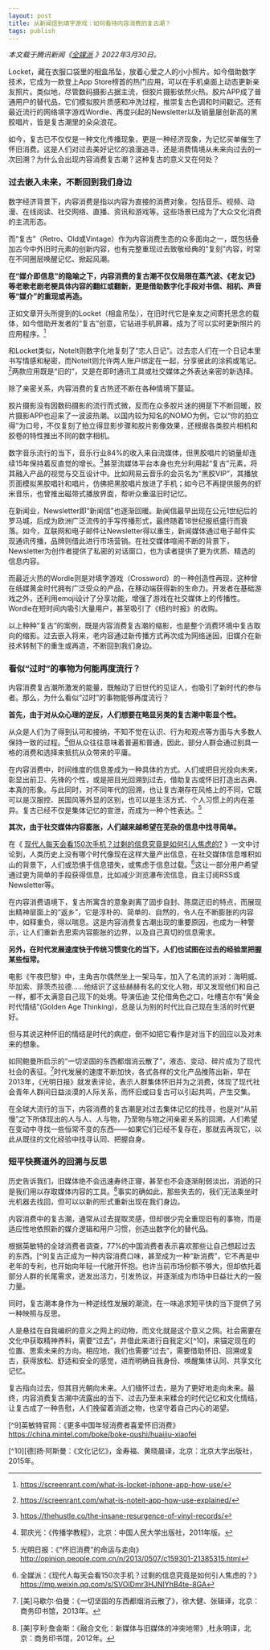 ```yaml
---
layout: post
title: 从新闻信到填字游戏：如何看待内容消费的复古潮？
tags: publish
---
```


*本文载于腾讯新闻《[全媒派](https://mp.weixin.qq.com/s/kNcogGpA3YlQvwFOiqzlIw) 》2022年3月30日。*

Locket，藏在衣服口袋里的相盒吊坠，放着心爱之人的小小照片。如今借助数字技术，它成为一款登上App Store榜首的热门应用，可以在手机桌面上动态更新亲友照片。类似地，尽管数码摄影占据主流，但胶片摄影依然火热。胶片APP成了普通用户的替代品，它们模拟胶片质感和冲洗过程，推崇复古色调和时间戳记。还有最近流行的网络填字游戏Wordle、再度兴起的Newsletter以及销量屡创新高的黑胶唱片，皆是复古潮里的朵朵浪花。

如今，复古已不仅仅是一种文化传播现象，更是一种经济现象，为记忆买单催生了怀旧消费。这是人们对过去美好记忆的浪漫追寻，还是消费情境从未来向过去的一次回溯？为什么会出现内容消费复古潮？这种复古的意义又在何处？

### 过去嵌入未来，不断回到我们身边

数字经济背景下，内容消费是指以内容为直接的消费对象，包括音乐、视频、动漫、在线阅读、社交网络、直播、资讯和游戏等。这些场景已成为了大众文化消费的主流形态。

而“复古”（Retro、Old或Vintage）作为内容消费生态的众多面向之一，既包括叠加古今中外旧时元素的创新内容，也有完整重现过去致敬经典的“复刻”内容，时常在不同圈层唤醒记忆、掀起风潮。

**在“媒介即信息”的隐喻之下，内容消费的复古潮不仅仅局限在蒸汽波、《老友记》等老歌老剧老梗具体内容的翻红或翻新，更是借助数字化手段对书信、相机、声音等“媒介”的重现或再造。**

正如文章开头所提到的Locket（相盒吊坠），在旧时代它是亲友之间寄托思念的载体，如今借助开发者的“复古”创意，它钻进手机屏幕，成为了可以实时更新照片的应用程序。[^1]

和Locket类似，NoteIt则数字化地复刻了“恋人日记”。过去恋人们在一个日记本里书写情感和秘密，而NoteIt则允许两人账户绑定在一起，分享彼此的涂鸦或笔记。[^2]两款应用既是“旧的”，又是在即时通讯工具或社交媒体之外表达亲密的新选择。

除了亲密关系，内容消费的复古热还不断在各种情境下蔓延。

胶片摄影没有因数码摄影的流行而式微，反而在众多胶片迷的拥趸下不断回暖，胶片摄影APP也迎来了一波波热潮。以国内较为知名的NOMO为例，它以“你的拍立得”为口号，不仅复刻了拍立得显影步骤和胶片影像效果，还根据各类胶片相机和胶卷的特性推出不同的数字相机。

数字音乐流行的当下，音乐行业84%的收入来自流媒体，但黑胶唱片的销量却连续15年保持着反直觉的增长。[^3]甚至流媒体平台本身也充分利用起“复古”元素，将其融入产品的视觉与交互设计中。比如网易云音乐的会员名为“黑胶VIP”，其播放页面模拟黑胶唱针和唱片，仿佛把黑胶唱片放进了手机；如今已不再提供服务的虾米音乐，也曾推出磁带式播放界面，帮听众重温旧时记忆。

在新闻业，Newsletter即“新闻信”也逐渐回暖。新闻信最早出现在公元1世纪后的罗马城，后成为欧洲广泛流传的手写传播形式，最终随着18世纪报纸盛行而衰落。如今，互联网和电子邮件让Newsletter得以重生，新闻媒体通过电子邮件实现通讯传播，品牌则借此进行市场营销。在社交媒体喧闹不断的背景下，Newsletter为创作者提供了私密的对话窗口，也为读者提供了更为优质、精选的信息内容。

而最近火热的Wordle则是对填字游戏（Crossword）的一种创造性再现，这种曾在纸媒黄金时代拥有广泛受众的产品，在移动端获得新的生命力。开发者在基础游戏之外，还利用emoji设计了分享功能，增强了游戏在社交媒体上的传播性。Wordle在短时间内吸引大量用户，甚至吸引了《纽约时报》的收购。

以上种种“复古”的案例，既是内容消费复古潮的缩影，也是整个消费环境中复古取向的缩影。过去嵌入将来，老内容通过新传播方式再次成为网络迷因，旧媒介在新技术转制下的重生或再造，不断回到我们身边。

### 看似“过时”的事物为何能再度流行？

内容消费复古潮所激发的能量，既触动了旧世代的见证人，也吸引了新时代的参与者。那么，为什么看似“过时”的事物能够再度流行？

**首先，由于对从众心理的逆反，人们想要在略显另类的复古潮中彰显个性。**

从众是人们为了得到认可和接纳，不知不觉在认识、行为和观点等方面与大多数人保持一致的过程。[^4]但从众往往意味着普遍和普通，因此，部分人群会通过别具一格的消费和选择来抵抗从众带来的平庸。

在内容消费中，时间维度的信息差成为一种具体的方式。人们或把目光投向未来，彰显出前卫、先锋的个性，或是把目光回溯到过去，借助复古或怀旧打造出古典、本真的形象。与此同时，对不同年代的回溯，也让复古潮存在风格上的不同，它既可以是汉服控、民国风等外显的区别，也可以是生活方式、个人习惯上的内在差异。复古已经不仅是集体记忆的宣泄，而成为一种个性表达。[^5]

**其次，由于社交媒体内容膨胀，人们越来越希望在芜杂的信息中找寻简单。**

在《 [现代人每天会看150次手机？过剩的信息究竟是如何引人焦虑的?](https://mp.weixin.qq.com/s/SVOlDmr3HJNIYhB4te-8GA) 》一文中讨论到，人类历史上没有哪个时代像现在这样大量产出信息，在社交媒体信息堆积如山的背景下，人们或恐惧于信息错失，或焦虑于信息过载。[^6]这让一部分用户希望通过更为简单的手段获得信息，比如减少浏览瀑布流信息，自主订阅RSS或Newsletter等。

在内容消费语境下，复古所寓含的意象剥离了固步自封、陈腐迂旧的特点，而展现出精神层面上的“返乡”，它是淳朴的、简单的、自然的，令人在不断膨胀的内容中，如释重负，得以喘息。这是内容消费复古潮出现的重要原因，也成为一种警示，让人们重新去思索内容膨胀的边界，以及自己真切的信息需求。

**另外，在时代发展速度快于传统习惯变化的当下，人们也试图在过去的经验里把握某些恒常。**

电影《午夜巴黎》中，主角吉尔偶然坐上一架马车，加入了名流的派对：海明威、毕加索、菲茨杰拉德……他结识了这些赫赫有名的文化人物，却又发现他们和自己一样，都不太满意自己现下的处境。导演伍迪·艾伦借角色之口，吐槽吉尔有“黄金时代情结”(Golden Age Thinking)，总是认为别的时代比自己现在生活的时代更好。

但与其说这种怀旧的情结是时代的病症，倒不如把它看作是对当下的回应以及对未来的想象。

如同鲍曼所启示的“一切坚固的东西都烟消云散了”，液态、变动、碎片成为了现代社会的表征。[^7]时代发展的速度不断加快，各式各样的文化产品推陈出新，早在2013年，《光明日报》就发表评论，表示人群集体怀旧并为之消费，体现了现代社会青年人群间日益淡漠的人际关系，而怀旧或曰复古可以引起共鸣，产生交集。

在全球大流行的当下，内容消费的复古潮是对过去集体记忆的找寻，也是对“从前慢”之下所体现出的人与人、人与物，乃至物与物之间亲密关系的回溯，人们希望在变动中寻找一些恒常不变的东西——如果它们已经不复存在，那就去再现它，以此从既往的文化经验中找寻认同、把握自身。

### 短平快赛道外的回溯与反思

历史告诉我们，旧媒体绝不会迅速寿终正寝，甚至也不会逐渐削弱淡出，消逝的只是我们用以存取媒体内容的工具。[^8]事实的确如此，那些失去的，我们无法乘坐时光机器去找回，但可以以新的形式重新出现在我们身边。

内容消费中的复古潮，通常从过去提取灵感，但却很少完全重现旧有的事物，而是适应性地依照新的媒介逻辑和用户习惯，创造出数字化的替代品。

根据英敏特的全球消费者调查，77%的中国消费者表示喜欢那些让自己想起过去的东西。[^9]复古正成为一种内容消费口味，甚至成为一种“新消费”，它不再是中老年的专利，也开始向年轻一代敞开怀抱。也许当前市场份额不够大，但却依托着部分人群的长尾需求，迸发出活力，引发热议，并逐渐成为市场中日益壮大的一股力量。

同时，复古潮本身作为一种逆线性发展的潮流，在一味追求短平快的当下提供了另一种映照与反思。

人是悬挂在自我编织的意义之网上的动物，而文化就是这个意义之网。社会需要在文化中获取精神养料，需要“过去”，并借此来进行自我定义[^10]，来锚定现在的位置、思索未来的方向。相应地，我们也需要“过去”，需要借助怀旧、回溯或复古，获得放松、舒适和安全的感觉，进而明确自我身份、唤醒集体认同、共享文化记忆。

复古指向过去，但其目光朝向未来。人们缅怀过去，是为了更好地走向未来。最终，内容消费复古潮中流露出的当下、过去乃至未来糅合的时代记忆和文化情结，让复古成了一种告慰，人们挽留着消逝之物，也坚守着自己内心的渴望。

[^1]: https://screenrant.com/what-is-locket-iphone-app-how-use/

[^2]: https://screenrant.com/what-is-noteit-app-how-use-explained/

[^3]: https://thehustle.co/the-insane-resurgence-of-vinyl-records/

[^4]: 郭庆光：《传播学教程》，北京：中国人民大学出版社，2011年版。

[^5]: 光明日报：《“怀旧消费”的命运与走向》http://opinion.people.com.cn/n/2013/0507/c159301-21385315.html

[^6]: 全媒派：《现代人每天会看150次手机？过剩的信息究竟是如何引人焦虑的？》 https://mp.weixin.qq.com/s/SVOlDmr3HJNIYhB4te-8GA

[^7]: [美]马歇尔·伯曼：《一切坚固的东西都烟消云散了》，徐大健、张辑译，北京：商务印书馆，2013年。

[^8]: [美]亨利·詹金斯：《融合文化：新媒体与旧媒体的冲突地带》,杜永明译，北京：商务印书馆，2012年。

[^9]英敏特官网：《更多中国年轻消费者喜爱怀旧消费》 https://china.mintel.com/boke/boke-qushi/huaijiu-xiaofei

[^10][德]扬·阿斯曼：《文化记忆》，金寿福、黄晓晨译，北京：北京大学出版社，2015年。 